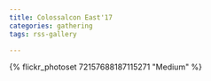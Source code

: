 ```yaml
---
title: Colossalcon East'17
categories: gathering
tags: rss-gallery

---
```


{% flickr_photoset 72157688187115271 "Medium" %}